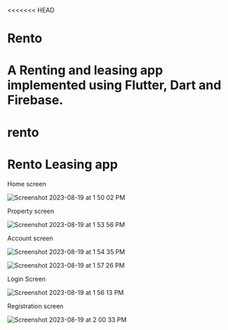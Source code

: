 <<<<<<< HEAD
# Rento
A Renting and leasing app implemented using Flutter, Dart and Firebase.
=======
# rento

# Rento Leasing app

Home screen

![Screenshot 2023-08-19 at 1 50 02 PM](https://github.com/Frank-peter-john/Rento/assets/95868790/9cb4c246-b9a3-45dd-8040-ca932cf515e1)

Property screen

![Screenshot 2023-08-19 at 1 53 56 PM](https://github.com/Frank-peter-john/Rento/assets/95868790/4797cb99-9926-4b2b-8222-79807c56113d)

Account screen

![Screenshot 2023-08-19 at 1 54 35 PM](https://github.com/Frank-peter-john/Rento/assets/95868790/dc90d17b-a3bb-45be-9586-6a14c1d12fd8)

![Screenshot 2023-08-19 at 1 57 26 PM](https://github.com/Frank-peter-john/Rento/assets/95868790/11e8666e-8af0-4de9-b452-1c78f65a6d74)

Login Screen

![Screenshot 2023-08-19 at 1 56 13 PM](https://github.com/Frank-peter-john/Rento/assets/95868790/0946ca7d-33f9-4c10-9726-9ed2faf0a071)

Registration screen

![Screenshot 2023-08-19 at 2 00 33 PM](https://github.com/Frank-peter-john/Rento/assets/95868790/843dcd23-c5af-4c25-bd70-57152c3bb381)








